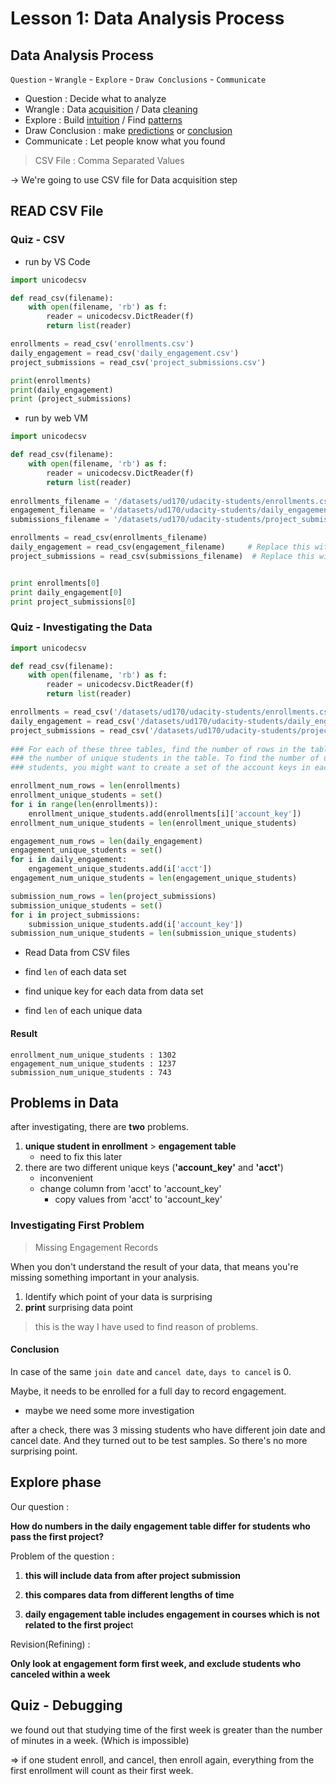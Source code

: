 # Lesson 1: Data Analysis Process

## Data Analysis Process

`Question` - `Wrangle` - `Explore` - `Draw Conclusions` - `Communicate`

- Question : Decide what to analyze
- Wrangle : Data <u>acquisition</u> / Data <u>cleaning</u>
- Explore : Build <u>intuition</u> / Find <u>patterns</u>
- Draw Conclusion : make <u>predictions</u> or <u>conclusion</u>
- Communicate : Let people know what you found



> CSV File : Comma Separated Values

-> We're going to use CSV file for Data acquisition step



## READ CSV File

### Quiz - CSV

- run by VS Code

```python
import unicodecsv

def read_csv(filename):
    with open(filename, 'rb') as f:
    	reader = unicodecsv.DictReader(f)
    	return list(reader)

enrollments = read_csv('enrollments.csv')
daily_engagement = read_csv('daily_engagement.csv')
project_submissions = read_csv('project_submissions.csv')

print(enrollments)
print(daily_engagement)
print (project_submissions)
```

- run by web VM

```python
import unicodecsv

def read_csv(filename):
    with open(filename, 'rb') as f:
        reader = unicodecsv.DictReader(f)
        return list(reader)
        
enrollments_filename = '/datasets/ud170/udacity-students/enrollments.csv'
engagement_filename = '/datasets/ud170/udacity-students/daily_engagement.csv'
submissions_filename = '/datasets/ud170/udacity-students/project_submissions.csv'

enrollments = read_csv(enrollments_filename)
daily_engagement = read_csv(engagement_filename)     # Replace this with your code
project_submissions = read_csv(submissions_filename)  # Replace this with your code


print enrollments[0]
print daily_engagement[0]
print project_submissions[0]
```



### Quiz - Investigating the Data

```python
import unicodecsv

def read_csv(filename):
    with open(filename, 'rb') as f:
        reader = unicodecsv.DictReader(f)
        return list(reader)

enrollments = read_csv('/datasets/ud170/udacity-students/enrollments.csv')
daily_engagement = read_csv('/datasets/ud170/udacity-students/daily_engagement.csv')
project_submissions = read_csv('/datasets/ud170/udacity-students/project_submissions.csv')
    
### For each of these three tables, find the number of rows in the table and
### the number of unique students in the table. To find the number of unique
### students, you might want to create a set of the account keys in each table.

enrollment_num_rows = len(enrollments)
enrollment_unique_students = set()
for i in range(len(enrollments)):
    enrollment_unique_students.add(enrollments[i]['account_key'])
enrollment_num_unique_students = len(enrollment_unique_students)

engagement_num_rows = len(daily_engagement)
engagement_unique_students = set()
for i in daily_engagement:
    engagement_unique_students.add(i['acct'])
engagement_num_unique_students = len(engagement_unique_students)

submission_num_rows = len(project_submissions)
submission_unique_students = set()
for i in project_submissions:
    submission_unique_students.add(i['account_key'])
submission_num_unique_students = len(submission_unique_students)
```

- Read Data from CSV files

- find `len` of each data set
- find unique key for each data from data set
- find `len` of each unique data

#### Result

```
enrollment_num_unique_students : 1302
engagement_num_unique_students : 1237
submission_num_unique_students : 743
```



## Problems in Data

after investigating, there are **two** problems.

1. **unique student in enrollment** > **engagement table**
   - need to fix this later
2. there are two different unique keys (**'account_key'** and **'acct'**)
   - inconvenient
   - change column from 'acct' to 'account_key'
     - copy values from 'acct' to 'account_key'



### Investigating First Problem

> Missing Engagement Records

When you don't understand the result of your data, that means you're missing something important in your analysis.



1. Identify which point of your data is surprising
2. **print** surprising data point

> this is the way I have used to find reason of problems.



#### Conclusion

In case of the same `join date` and `cancel date`, `days to cancel` is 0.

Maybe, it needs to be enrolled for a full day to record engagement.

- maybe we need some more investigation

after a check, there was 3 missing students who have different join date and cancel date. And they turned out to be test samples. So there's no more surprising point.



## Explore phase

Our question :

**How do numbers in the daily engagement table differ for students who pass the first project?**

Problem of the question :

1. **this will include data from after project submission**

2. **this compares data from different lengths of time**
3. **daily engagement table includes engagement in courses which is not related to the first projec**t

Revision(Refining) :

**Only look at engagement form first week, and exclude students who canceled within a week**



## Quiz - Debugging

we found out that studying time of the first week is greater than the number of  minutes in a week. (Which is impossible)



=> if one student enroll, and cancel, then enroll again, everything from the first enrollment will count as their first week.



